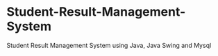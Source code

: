 # Student-Result-Management-System
Student Result Management System using Java, Java Swing and Mysql
